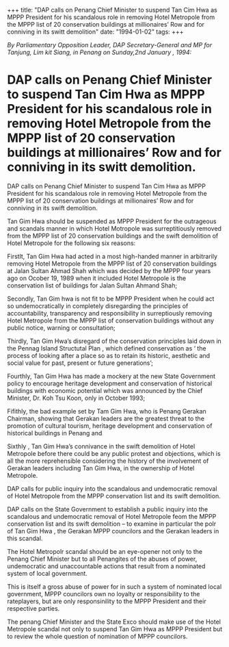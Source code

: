 +++ 
title: "DAP calls on Penang Chief Minister to suspend Tan Cim Hwa as MPPP President for his scandalous role in removing Hotel Metropole from the MPPP list of 20 conservation buildings at millionaires’ Row and for conniving in its switt demolition"
date: "1994-01-02"
tags:
+++

_By Parliamentary Opposition Leader, DAP Secretary-General and MP for Tanjung, Lim kit Siang, in Penang on Sunday,2nd  January ,  1994:_

# DAP calls on Penang Chief Minister to suspend Tan Cim Hwa as MPPP President for his scandalous role in removing Hotel Metropole from the MPPP list of 20 conservation buildings at millionaires’ Row and for conniving in its switt demolition.

DAP calls on Penang Chief Minister to suspend Tan Cim Hwa as MPPP President for his scandalous role in removing Hotel Metropole from the MPPP list of 20 conservation buildings at millionaires’ Row and for conniving in its swift demolition.</u>

Tan Gim Hwa should be suspended as MPPP President for the outrageous and scandals  manner in which Hotel Motropole was surreptitiously removed from the MPPP list of 20 conservation buildings and the swift demolition of Hotel Metropole for the following six reasons:

Firstlt, Tan Gim Hwa had acted in a most high-handed manner in arbitrarily removing Hotel Metropole from the MPPP list of 20 conservation buildings at Jalan Sultan Ahmad Shah which was decided by the MPPP four years ago on Ocober 19, 1989 when it included Hotel Metropole is the conservation list of buildings for Jalan Sultan Ahmand Shah;

Secondly, Tan Gim hwa is not fit to be MPPP President when he could act so undemocratically in completely disregarding the principles of accountability, transparency and responsibility in surreptiously removing Hotel Metropole from the MPPP list of conservation buildings without any public notice, warning or consultation;

Thirdly, Tan Gim Hwa’s disregard of the conservation principles  laid down in the Pennag Island Structutal Plan , which defined conservation as ‘ the process of looking after a place so as to retain its historic, aesthetic and social value for past, present or future generations’;

Fourthly, Tan Gim Hwa has made a mockery at the new  State Government policy to encourage heritage development and conservation of historical buildings with economic potential which was announced by the Chief Minister, Dr. Koh Tsu Koon, only in October 1993;

Fifithly, the bad example set by Tam Gim Hwa, who is Penang Gerakan Chairman, showing that Gerakan leaders are the greatest threat to the promotion of cultural tourism, heritage development and conservation of historical buildings in Penang and 

Sixthly , Tan Gim Hwa’s connivance in the swift demolition of Hotel Metropole before there could be any public protest and objections, which is all the more reprehensible considering the history of the involvement of Gerakan leaders including Tan Gim Hwa, in the ownership of Hotel Metropole.

DAP calls for public inquiry into the scandalous and undemocratic removal of Hotel Metropole from the MPPP conservation list and its swift demolition.

DAP calls on the State Government to establish a public inquiry into the scandalous and undemocratic removal of Hotel Metropole feom the MPPP conservation list and its swift demolition – to examine in particular the polr of Tan Gim Hwa , the Gerakan MPPP councilors and the Gerakan leaders in this scandal.

The Hotel Metropolr scandal should be an eye-opener not only to the Penang Chief Minister but to all Penangites of the abuses of power, undemocratic and unaccountable actions that result from a nominated system of local government.

This is itself a gross abuse of power for in such a system of nominated local government, MPPP councilors own no loyalty or responsibility to the rateplayers, but are only responsinility to the MPPP President and their respective parties.

The penang Chief Minister and the State Exco should make use of the Hotel Metropole scandal not only to suspend Tan Gim Hwa as MPPP President but to review the whole question of nomination of MPPP councilors.
 
